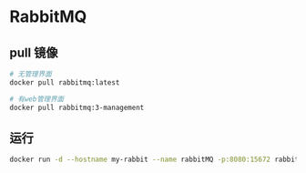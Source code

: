 # RabbitMQ

## pull 镜像
``` bash
# 无管理界面
docker pull rabbitmq:latest

# 有web管理界面
docker pull rabbitmq:3-management
```

## 运行
``` bash
docker run -d --hostname my-rabbit --name rabbitMQ -p:8080:15672 rabbitmq:3-management
```

